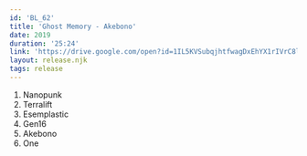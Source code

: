 ```yaml
---
id: 'BL_62'
title: 'Ghost Memory - Akebono'
date: 2019
duration: '25:24'
link: 'https://drive.google.com/open?id=1IL5KVSubqjhtfwagDxEhYX1rIVrC8leA'
layout: release.njk
tags: release
---
```


01. Nanopunk
02. Terralift
03. Esemplastic
04. Gen16
05. Akebono
06. One